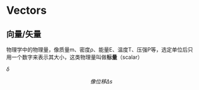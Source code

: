 # Vectors

## 向量/矢量



物理学中的物理量，像质量m、密度ρ、能量E、温度T、压强P等，选定单位后只用一个数字来表示其大小，这类物理量叫做**标量**（scalar）

$\delta$









$$
像位移\Delta s
$$
